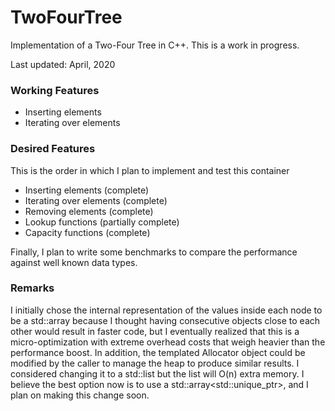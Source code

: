 # TwoFourTree
Implementation of a Two-Four Tree in C++. This is a work in progress.

Last updated: April, 2020


### Working Features
* Inserting elements
* Iterating over elements


### Desired Features
This is the order in which I plan to implement and test this container

* Inserting elements (complete)
* Iterating over elements (complete)
* Removing elements (complete)
* Lookup functions  (partially complete)
* Capacity functions (complete)

Finally, I plan to write some benchmarks to compare the performance against well known data types.

### Remarks
I initially chose the internal representation of the values inside each node to be a std::array<T> because I thought having consecutive objects close to each other would result in faster code, but I eventually realized that this is a micro-optimization with extreme overhead costs that weigh heavier than the performance boost. In addition, the templated Allocator object could be modified by the caller to manage the heap to produce similar results. I considered changing it to a std::list<T> but the list will O(n) extra memory. I believe the best option now is to use a std::array<std::unique_ptr<T>>, and I plan on making this change soon.
 